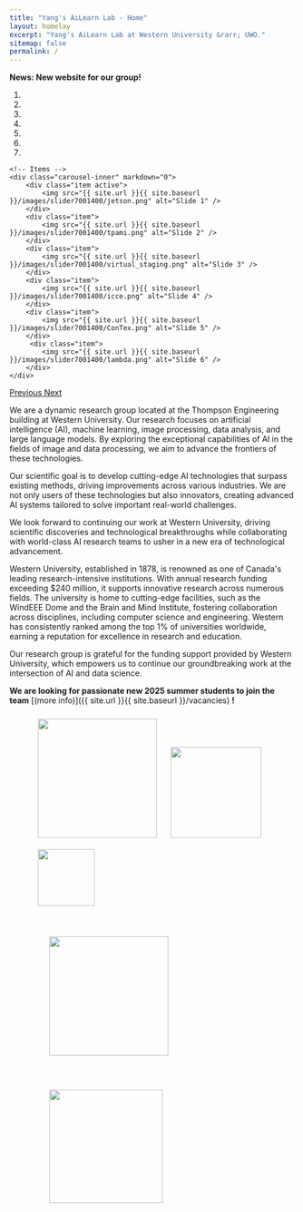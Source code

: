 ```yaml
---
title: "Yang's AiLearn Lab - Home"
layout: homelay
excerpt: "Yang's AiLearn Lab at Western University &rarr; UWO."
sitemap: false
permalink: /
---
```


**News: New website for our group!** 


<div markdown="0" id="carousel" class="carousel slide" data-ride="carousel" data-interval="4000" data-pause="hover" >
    <!-- Menu -->
    <ol class="carousel-indicators">
        <li data-target="#carousel" data-slide-to="0" class="active"></li>
        <li data-target="#carousel" data-slide-to="1"></li>
        <li data-target="#carousel" data-slide-to="2"></li>
        <li data-target="#carousel" data-slide-to="3"></li>
        <li data-target="#carousel" data-slide-to="4"></li>
        <li data-target="#carousel" data-slide-to="5"></li>
        <li data-target="#carousel" data-slide-to="6"></li>
    </ol>

    <!-- Items -->
    <div class="carousel-inner" markdown="0">
        <div class="item active">
            <img src="{{ site.url }}{{ site.baseurl }}/images/slider7001400/jetson.png" alt="Slide 1" />
        </div>
        <div class="item">
            <img src="{{ site.url }}{{ site.baseurl }}/images/slider7001400/tpami.png" alt="Slide 2" />
        </div>
        <div class="item">
            <img src="{{ site.url }}{{ site.baseurl }}/images/slider7001400/virtual_staging.png" alt="Slide 3" />
        </div>
        <div class="item">
            <img src="{{ site.url }}{{ site.baseurl }}/images/slider7001400/icce.png" alt="Slide 4" />
        </div>
        <div class="item">
            <img src="{{ site.url }}{{ site.baseurl }}/images/slider7001400/ConTex.png" alt="Slide 5" />
        </div>       
         <div class="item">
            <img src="{{ site.url }}{{ site.baseurl }}/images/slider7001400/lambda.png" alt="Slide 6" />
        </div>
    </div>
  <a class="left carousel-control" href="#carousel" role="button" data-slide="prev">
    <span class="glyphicon glyphicon-chevron-left" aria-hidden="true"></span>
    <span class="sr-only">Previous</span>
  </a>
  <a class="right carousel-control" href="#carousel" role="button" data-slide="next">
    <span class="glyphicon glyphicon-chevron-right" aria-hidden="true"></span>
    <span class="sr-only">Next</span>
  </a>
</div>

We are a dynamic research group located at the Thompson Engineering building at Western University. Our research focuses on artificial intelligence (AI), machine learning, image processing, data analysis, and large language models. By exploring the exceptional capabilities of AI in the fields of image and data processing, we aim to advance the frontiers of these technologies.

Our scientific goal is to develop cutting-edge AI technologies that surpass existing methods, driving improvements across various industries. We are not only users of these technologies but also innovators, creating advanced AI systems tailored to solve important real-world challenges.

We look forward to continuing our work at Western University, driving scientific discoveries and technological breakthroughs while collaborating with world-class AI research teams to usher in a new era of technological advancement.

Western University, established in 1878, is renowned as one of Canada's leading research-intensive institutions. With annual research funding exceeding $240 million, it supports innovative research across numerous fields. The university is home to cutting-edge facilities, such as the WindEEE Dome and the Brain and Mind Institute, fostering collaboration across disciplines, including computer science and engineering. Western has consistently ranked among the top 1% of universities worldwide, earning a reputation for excellence in research and education.

Our research group is grateful for the funding support provided by Western University, which empowers us to continue our groundbreaking work at the intersection of AI and data science.

 **We are  looking for passionate new 2025 summer students to join the team** [(more info)]({{ site.url }}{{ site.baseurl }}/vacancies) **!**



<figure class="fourth">
  <img src="{{ site.url }}{{ site.baseurl }}/images/logopic/western.png" style="width: 210px; margin: 10px;">
  <img src="{{ site.url }}{{ site.baseurl }}/images/logopic/nserc.png" style="width: 160px; margin: 10px;">
  <img src="{{ site.url }}{{ site.baseurl }}/images/logopic/vi.png" style="width: 100px; margin: 10px;">
</figure>

<figure class="fourth">
  <img src="{{ site.url }}{{ site.baseurl }}/images/logopic/computecanada.png" style="width: 210px; margin: 30px;">
  <img src="{{ site.url }}{{ site.baseurl }}/images/logopic/mitacs.png" style="width: 200px; margin: 30px;">
</figure>
